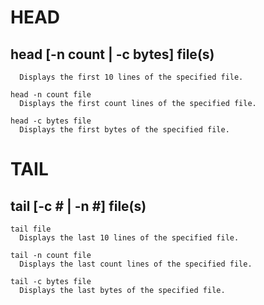 # HEAD

## head [-n count | -c bytes] file(s)

```head file
  Displays the first 10 lines of the specified file.

head -n count file
  Displays the first count lines of the specified file.

head -c bytes file
  Displays the first bytes of the specified file.
```

# TAIL

## tail [-c # | -n #] file(s)

```
tail file
  Displays the last 10 lines of the specified file.

tail -n count file
  Displays the last count lines of the specified file.

tail -c bytes file
  Displays the last bytes of the specified file.
```
